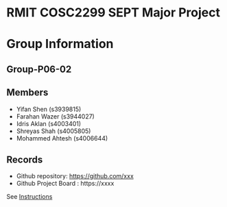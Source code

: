 
# RMIT COSC2299 SEPT Major Project

# Group Information

## Group-P06-02

## Members
* Yifan Shen (s3939815)
* Farahan Wazer (s3944027)
* Idris Aklan (s4003401)
* Shreyas Shah (s4005805)
* Mohammed Ahtesh (s4006644)

## Records

* Github repository: https://github.com/xxx
* Github Project Board : https://xxxx

See [Instructions](INSTRUCTIONS.md)
